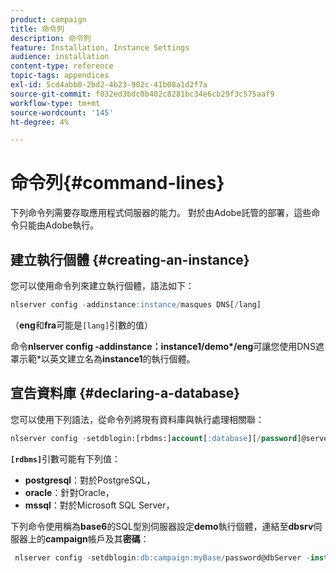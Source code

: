 ```yaml
---
product: campaign
title: 命令列
description: 命令列
feature: Installation, Instance Settings
audience: installation
content-type: reference
topic-tags: appendices
exl-id: 5cd4abb0-2bd2-4b23-902c-41b08a1d2f7a
source-git-commit: f032ed3bdc0b402c8281bc34e6cb29f3c575aaf9
workflow-type: tm+mt
source-wordcount: '145'
ht-degree: 4%

---
```


# 命令列{#command-lines}



下列命令列需要存取應用程式伺服器的能力。 對於由Adobe託管的部署，這些命令只能由Adobe執行。

## 建立執行個體 {#creating-an-instance}

您可以使用命令列來建立執行個體，語法如下：

```sql
nlserver config -addinstance:instance/masques DNS[/lang]
```

（**eng**&#x200B;和&#x200B;**fra**&#x200B;可能是`[lang]`引數的值）

命令&#x200B;**nlserver config -addinstance：instance1/demo&#42;/eng**&#x200B;可讓您使用DNS遮罩示範&#42;以英文建立名為&#x200B;**instance1**&#x200B;的執行個體。

## 宣告資料庫 {#declaring-a-database}

您可以使用下列語法，從命令列將現有資料庫與執行處理相關聯：

```sql
nlserver config -setdblogin:[rbdms:]account[:database][/password]@server
```

**`[rdbms]`**&#x200B;引數可能有下列值：

* **postgresql**：對於PostgreSQL，
* **oracle**：針對Oracle，
* **mssql**：對於Microsoft SQL Server，

下列命令使用稱為&#x200B;**base6**&#x200B;的SQL型別伺服器設定&#x200B;**demo**&#x200B;執行個體，連結至&#x200B;**dbsrv**&#x200B;伺服器上的&#x200B;**campaign**&#x200B;帳戶及其&#x200B;**密碼**：

```sql
 nlserver config -setdblogin:db:campaign:myBase/password@dbServer -instance:demo
```
